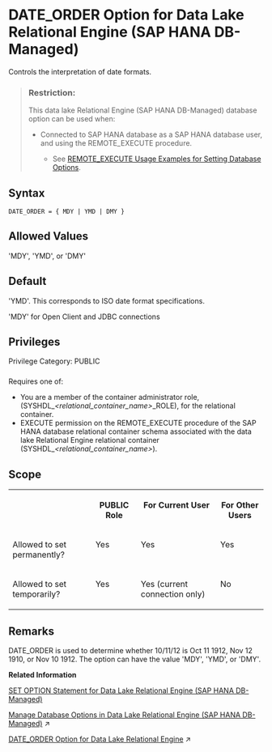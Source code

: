 <!-- loio2d1730263f004bf5a3728cc25edc5ea1 -->

# DATE\_ORDER Option for Data Lake Relational Engine \(SAP HANA DB-Managed\)

Controls the interpretation of date formats.



> ### Restriction:  
> This data lake Relational Engine \(SAP HANA DB-Managed\) database option can be used when:
> 
> -   Connected to SAP HANA database as a SAP HANA database user, and using the REMOTE\_EXECUTE procedure.
> 
>     -   See [REMOTE\_EXECUTE Usage Examples for Setting Database Options](remote-execute-usage-examples-for-setting-database-options-0023bea.md).



<a name="loio2d1730263f004bf5a3728cc25edc5ea1__section_vd1_qd4_hrb"/>

## Syntax

```
DATE_ORDER = { MDY | YMD | DMY }
```



<a name="loio2d1730263f004bf5a3728cc25edc5ea1__section_qwl_qd4_hrb"/>

## Allowed Values

'MDY', 'YMD', or 'DMY'



<a name="loio2d1730263f004bf5a3728cc25edc5ea1__section_odx_qd4_hrb"/>

## Default

'YMD'. This corresponds to ISO date format specifications.

'MDY' for Open Client and JDBC connections



<a name="loio2d1730263f004bf5a3728cc25edc5ea1__section_bx1_1cw_cxb"/>

## Privileges

Privilege Category: PUBLIC



### 

Requires one of:

-   You are a member of the container administrator role, \(SYSHDL\_*<relational\_container\_name\>*\_ROLE\), for the relational container.
-   EXECUTE permission on the REMOTE\_EXECUTE procedure of the SAP HANA database relational container schema associated with the data lake Relational Engine relational container \(SYSHDL\_*<relational\_container\_name\>*\).



<a name="loio2d1730263f004bf5a3728cc25edc5ea1__section_ph5_hmb_dxb"/>

## Scope


<table>
<tr>
<th valign="top">

 



</th>
<th valign="top">

PUBLIC Role



</th>
<th valign="top">

For Current User



</th>
<th valign="top">

For Other Users



</th>
</tr>
<tr>
<td valign="top">

Allowed to set permanently?



</td>
<td valign="top">

Yes



</td>
<td valign="top">

Yes



</td>
<td valign="top">

Yes



</td>
</tr>
<tr>
<td valign="top">

Allowed to set temporarily?



</td>
<td valign="top">

Yes



</td>
<td valign="top">

Yes \(current connection only\)



</td>
<td valign="top">

No



</td>
</tr>
</table>



<a name="loio2d1730263f004bf5a3728cc25edc5ea1__section_gn3_5d4_hrb"/>

## Remarks

DATE\_ORDER is used to determine whether 10/11/12 is Oct 11 1912, Nov 12 1910, or Nov 10 1912. The option can have the value 'MDY', 'YMD', or 'DMY'.

**Related Information**  


[SET OPTION Statement for Data Lake Relational Engine \(SAP HANA DB-Managed\)](../030-sql-statements/set-option-statement-for-data-lake-relational-engine-sap-hana-db-managed-84a37a4.md "Changes options that affect the behavior of the database and its compatibility with Transact-SQL. Setting the value of an option can change the behavior for all users or an individual user, in either a temporary or permanent scope.")

[Manage Database Options in Data Lake Relational Engine (SAP HANA DB-Managed)](https://help.sap.com/viewer/9220e7fec0fe4503b5c5a6e21d584e63/2023_1_QRC/en-US/964f12eb2961478b8205f5bfd8ee2ec6.html "Data lake Relational Engine database options are configurable settings that change the way the data lake Relational Engine database behaves or performs.") :arrow_upper_right:

[DATE_ORDER Option for Data Lake Relational Engine](https://help.sap.com/viewer/19b3964099384f178ad08f2d348232a9/2023_1_QRC/en-US/a632876d84f21015855da65181715d7a.html "Controls the interpretation of date formats.") :arrow_upper_right:

